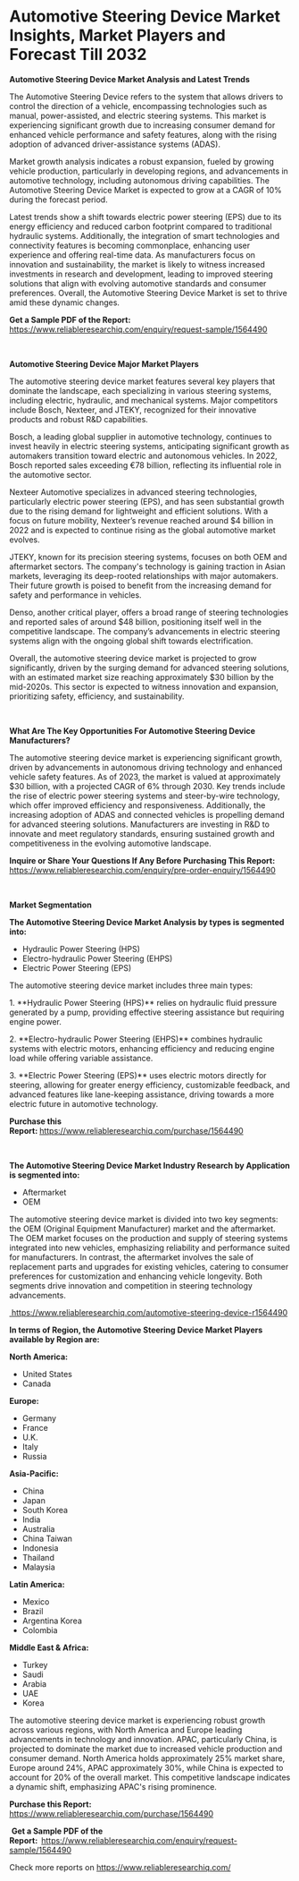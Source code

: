 <p><h1>Automotive Steering Device Market Insights, Market Players and Forecast Till 2032</h1></p><p><strong>Automotive Steering Device Market Analysis and Latest Trends</strong></p>
<p><p>The Automotive Steering Device refers to the system that allows drivers to control the direction of a vehicle, encompassing technologies such as manual, power-assisted, and electric steering systems. This market is experiencing significant growth due to increasing consumer demand for enhanced vehicle performance and safety features, along with the rising adoption of advanced driver-assistance systems (ADAS).</p><p>Market growth analysis indicates a robust expansion, fueled by growing vehicle production, particularly in developing regions, and advancements in automotive technology, including autonomous driving capabilities. The Automotive Steering Device Market is expected to grow at a CAGR of 10% during the forecast period. </p><p>Latest trends show a shift towards electric power steering (EPS) due to its energy efficiency and reduced carbon footprint compared to traditional hydraulic systems. Additionally, the integration of smart technologies and connectivity features is becoming commonplace, enhancing user experience and offering real-time data. As manufacturers focus on innovation and sustainability, the market is likely to witness increased investments in research and development, leading to improved steering solutions that align with evolving automotive standards and consumer preferences. Overall, the Automotive Steering Device Market is set to thrive amid these dynamic changes.</p></p>
<p><strong>Get a Sample PDF of the Report:&nbsp;</strong> <a href="https://www.reliableresearchiq.com/enquiry/request-sample/1564490?utm_campaign=2885&utm_medium=2&utm_source=Github&utm_content=ia&utm_term=28022025&utm_id=automotive-steering-device">https://www.reliableresearchiq.com/enquiry/request-sample/1564490</a></p>
<p>&nbsp;</p>
<p><strong>Automotive Steering Device Major Market Players</strong></p>
<p><p>The automotive steering device market features several key players that dominate the landscape, each specializing in various steering systems, including electric, hydraulic, and mechanical systems. Major competitors include Bosch, Nexteer, and JTEKY, recognized for their innovative products and robust R&D capabilities.</p><p>Bosch, a leading global supplier in automotive technology, continues to invest heavily in electric steering systems, anticipating significant growth as automakers transition toward electric and autonomous vehicles. In 2022, Bosch reported sales exceeding €78 billion, reflecting its influential role in the automotive sector.</p><p>Nexteer Automotive specializes in advanced steering technologies, particularly electric power steering (EPS), and has seen substantial growth due to the rising demand for lightweight and efficient solutions. With a focus on future mobility, Nexteer’s revenue reached around $4 billion in 2022 and is expected to continue rising as the global automotive market evolves.</p><p>JTEKY, known for its precision steering systems, focuses on both OEM and aftermarket sectors. The company's technology is gaining traction in Asian markets, leveraging its deep-rooted relationships with major automakers. Their future growth is poised to benefit from the increasing demand for safety and performance in vehicles.</p><p>Denso, another critical player, offers a broad range of steering technologies and reported sales of around $48 billion, positioning itself well in the competitive landscape. The company’s advancements in electric steering systems align with the ongoing global shift towards electrification.</p><p>Overall, the automotive steering device market is projected to grow significantly, driven by the surging demand for advanced steering solutions, with an estimated market size reaching approximately $30 billion by the mid-2020s. This sector is expected to witness innovation and expansion, prioritizing safety, efficiency, and sustainability.</p></p>
<p>&nbsp;</p>
<p><strong>What Are The Key Opportunities For Automotive Steering Device Manufacturers?</strong></p>
<p><p>The automotive steering device market is experiencing significant growth, driven by advancements in autonomous driving technology and enhanced vehicle safety features. As of 2023, the market is valued at approximately $30 billion, with a projected CAGR of 6% through 2030. Key trends include the rise of electric power steering systems and steer-by-wire technology, which offer improved efficiency and responsiveness. Additionally, the increasing adoption of ADAS and connected vehicles is propelling demand for advanced steering solutions. Manufacturers are investing in R&D to innovate and meet regulatory standards, ensuring sustained growth and competitiveness in the evolving automotive landscape.</p></p>
<p><strong>Inquire or Share Your Questions If Any Before Purchasing This Report:</strong> <a href="https://www.reliableresearchiq.com/enquiry/pre-order-enquiry/1564490?utm_campaign=2885&utm_medium=2&utm_source=Github&utm_content=ia&utm_term=28022025&utm_id=automotive-steering-device">https://www.reliableresearchiq.com/enquiry/pre-order-enquiry/1564490</a></p>
<p>&nbsp;</p>
<p><strong>Market Segmentation</strong></p>
<p><strong>The Automotive Steering Device Market Analysis by types is segmented into:</strong></p>
<p><ul><li>Hydraulic Power Steering (HPS)</li><li>Electro-hydraulic Power Steering (EHPS)</li><li>Electric Power Steering (EPS)</li></ul></p>
<p><p>The automotive steering device market includes three main types: </p><p>1. **Hydraulic Power Steering (HPS)** relies on hydraulic fluid pressure generated by a pump, providing effective steering assistance but requiring engine power.</p><p>  </p><p>2. **Electro-hydraulic Power Steering (EHPS)** combines hydraulic systems with electric motors, enhancing efficiency and reducing engine load while offering variable assistance.</p><p>3. **Electric Power Steering (EPS)** uses electric motors directly for steering, allowing for greater energy efficiency, customizable feedback, and advanced features like lane-keeping assistance, driving towards a more electric future in automotive technology.</p></p>
<p><strong>Purchase this Report:&nbsp;</strong><a href="https://www.reliableresearchiq.com/purchase/1564490?utm_campaign=2885&utm_medium=2&utm_source=Github&utm_content=ia&utm_term=28022025&utm_id=automotive-steering-device">https://www.reliableresearchiq.com/purchase/1564490</a></p>
<p>&nbsp;</p>
<p><strong>The Automotive Steering Device Market Industry Research by Application is segmented into:</strong></p>
<p><ul><li>Aftermarket</li><li>OEM</li></ul></p>
<p><p>The automotive steering device market is divided into two key segments: the OEM (Original Equipment Manufacturer) market and the aftermarket. The OEM market focuses on the production and supply of steering systems integrated into new vehicles, emphasizing reliability and performance suited for manufacturers. In contrast, the aftermarket involves the sale of replacement parts and upgrades for existing vehicles, catering to consumer preferences for customization and enhancing vehicle longevity. Both segments drive innovation and competition in steering technology advancements.</p></p>
<p><a href="https://www.reliableresearchiq.com/automotive-steering-device-r1564490?utm_campaign=2885&utm_medium=2&utm_source=Github&utm_content=ia&utm_term=28022025&utm_id=automotive-steering-device">&nbsp;https://www.reliableresearchiq.com/automotive-steering-device-r1564490</a></p>
<p><strong>In terms of Region, the Automotive Steering Device Market Players available by Region are:</strong></p>
<p>
    <p> <strong> North America: </strong>
        <ul>
            <li>United States</li>
            <li>Canada</li>
        </ul>
        </p> 
    <p> <strong> Europe: </strong>
        <ul>
            <li>Germany</li>
            <li>France</li>
            <li>U.K.</li>
            <li>Italy</li>
            <li>Russia</li>
        </ul>
        </p> 
    <p> <strong> Asia-Pacific: </strong>
        <ul>
            <li>China</li>
            <li>Japan</li>
            <li>South Korea</li>
            <li>India</li>
            <li>Australia</li>
            <li>China Taiwan</li>
            <li>Indonesia</li>
            <li>Thailand</li>
            <li>Malaysia</li>
        </ul>
        </p> 
    <p> <strong> Latin America: </strong>
        <ul>
            <li>Mexico</li>
            <li>Brazil</li>
            <li>Argentina Korea</li>
            <li>Colombia</li>
        </ul>
        </p> 
    <p> <strong> Middle East & Africa: </strong>
        <ul>
            <li>Turkey</li>
            <li>Saudi</li>
            <li>Arabia</li>
            <li>UAE</li>
            <li>Korea</li>
        </ul>
    </p>
    </p>
<p><p>The automotive steering device market is experiencing robust growth across various regions, with North America and Europe leading advancements in technology and innovation. APAC, particularly China, is projected to dominate the market due to increased vehicle production and consumer demand. North America holds approximately 25% market share, Europe around 24%, APAC approximately 30%, while China is expected to account for 20% of the overall market. This competitive landscape indicates a dynamic shift, emphasizing APAC's rising prominence.</p></p>
<p><strong>Purchase this Report: </strong><a href="https://www.reliableresearchiq.com/purchase/1564490?utm_campaign=2885&utm_medium=2&utm_source=Github&utm_content=ia&utm_term=28022025&utm_id=automotive-steering-device">https://www.reliableresearchiq.com/purchase/1564490</a></p>
<p>&nbsp;<strong>Get a Sample PDF of the Report:&nbsp;&nbsp;</strong><a href="https://www.reliableresearchiq.com/enquiry/request-sample/1564490?utm_campaign=2885&utm_medium=2&utm_source=Github&utm_content=ia&utm_term=28022025&utm_id=automotive-steering-device">https://www.reliableresearchiq.com/enquiry/request-sample/1564490</a></p>
<p><strong></strong></p>
<p>Check more reports on <a href="https://www.reliableresearchiq.com/?utm_campaign=2885&utm_medium=2&utm_source=Github&utm_content=ia&utm_term=28022025&utm_id=automotive-steering-device">https://www.reliableresearchiq.com/</a></p>